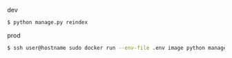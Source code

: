 dev
```bash
$ python manage.py reindex
```

prod
```bash
$ ssh user@hostname sudo docker run --env-file .env image python manage.py reindex
```
